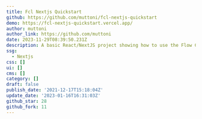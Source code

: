 ```yaml
---
title: Fcl Nextjs Quickstart
github: https://github.com/muttoni/fcl-nextjs-quickstart
demo: https://fcl-nextjs-quickstart.vercel.app/
author: muttoni
author_link: https://github.com/muttoni
date: 2023-11-29T08:39:50.231Z
description: A basic React/NextJS project showing how to use the Flow Client Library (FCL)
ssg:
  - Nextjs
css: []
ui: []
cms: []
category: []
draft: false
publish_date: '2021-12-17T15:18:04Z'
update_date: '2023-01-16T16:31:03Z'
github_star: 28
github_fork: 11
---
```

